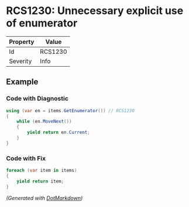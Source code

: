 # RCS1230: Unnecessary explicit use of enumerator

| Property | Value   |
| -------- | ------- |
| Id       | RCS1230 |
| Severity | Info    |

## Example

### Code with Diagnostic

```csharp
using (var en = items.GetEnumerator()) // RCS1230
{
    while (en.MoveNext())
    {
        yield return en.Current;
    }
}
```

### Code with Fix

```csharp
foreach (var item in items)
{
    yield return item;
}
```


*\(Generated with [DotMarkdown](http://github.com/JosefPihrt/DotMarkdown)\)*